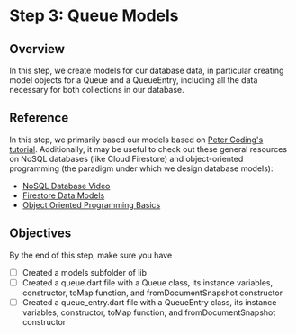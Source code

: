 # Step 3: Queue Models

## Overview
In this step, we create models for our database data, in particular creating model objects for a Queue and a QueueEntry, including all the data necessary for both collections in our database. 

## Reference

In this step, we primarily based our models based on [Peter Coding's tutorial](https://petercoding.com/firebase/2022/02/16/how-to-model-your-firebase-data-class-in-flutter/). Additionally, it may be useful to check out these general resources on NoSQL databases (like Cloud Firestore) and object-oriented programming (the paradigm under which we design database models):

- [NoSQL Database Video](https://youtu.be/v_hR4K4auoQ)
- [Firestore Data Models](https://hevodata.com/learn/firestore-data-model/)
- [Object Oriented Programming Basics](https://www.freecodecamp.org/news/what-is-object-oriented-programming/)

## Objectives
By the end of this step, make sure you have
- [ ] Created a models subfolder of lib
- [ ] Created a queue.dart file with a Queue class, its instance variables, constructor, toMap function, and fromDocumentSnapshot constructor
- [ ] Created a queue_entry.dart file with a QueueEntry class, its instance variables, constructor, toMap function, and fromDocumentSnapshot constructor
